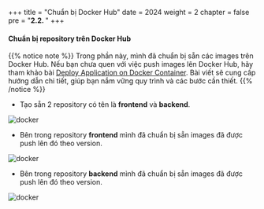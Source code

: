 +++
title = "Chuẩn bị Docker Hub"
date = 2024
weight = 2
chapter = false
pre = "<b>2.2. </b>"
+++

#### Chuẩn bị repository trên Docker Hub

{{% notice note %}}
Trong phần này, mình đã chuẩn bị sẵn các images trên Docker Hub. Nếu bạn chưa quen với việc push images lên Docker Hub, hãy tham khảo bài [Deploy Application on Docker Container](https://000015.awsstudygroup.com/). Bài viết sẽ cung cấp hướng dẫn chi tiết, giúp bạn nắm vững quy trình và các bước cần thiết.
{{% /notice %}}

- Tạo sẵn 2 repository có tên là **frontend** và **backend**.

![docker](/images/2-preparation/2.2.1.png)

- Bên trong repository **frontend** mình đã chuẩn bị sẵn images đã được push lên đó theo version.

![docker](/images/2-preparation/2.2.2.png)

- Bên trong repository **backend** mình đã chuẩn bị sẵn images đã được push lên đó theo version.

![docker](/images/2-preparation/2.2.3.png)